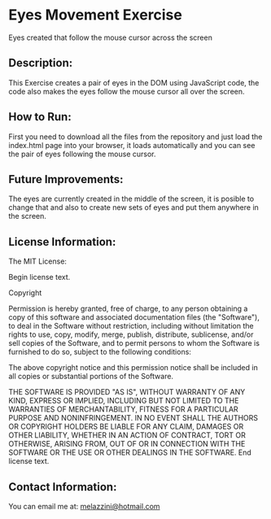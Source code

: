 # Eyes Movement Exercise
Eyes created that follow the mouse cursor across the screen
## Description:
This Exercise creates a pair of eyes in the DOM using JavaScript code, the code also makes the eyes follow the mouse cursor all over the screen.
## How to Run:
First you need to download all the files from the repository and just load the index.html page into your browser, it loads automatically and you can see the pair of eyes following the mouse cursor.
## Future Improvements:
The eyes are currently created in the middle of the screen, it is posible to change that and also to create new sets of eyes and put them anywhere in the screen.
## License Information:
The MIT License:

Begin license text.

Copyright <YEAR> <COPYRIGHT HOLDER>

Permission is hereby granted, free of charge, to any person obtaining a copy of this software and associated documentation files (the "Software"), to deal in the Software without restriction, including without limitation the rights to use, copy, modify, merge, publish, distribute, sublicense, and/or sell copies of the Software, and to permit persons to whom the Software is furnished to do so, subject to the following conditions:

The above copyright notice and this permission notice shall be included in all copies or substantial portions of the Software.

THE SOFTWARE IS PROVIDED "AS IS", WITHOUT WARRANTY OF ANY KIND, EXPRESS OR IMPLIED, INCLUDING BUT NOT LIMITED TO THE WARRANTIES OF MERCHANTABILITY, FITNESS FOR A PARTICULAR PURPOSE AND NONINFRINGEMENT. IN NO EVENT SHALL THE AUTHORS OR COPYRIGHT HOLDERS BE LIABLE FOR ANY CLAIM, DAMAGES OR OTHER LIABILITY, WHETHER IN AN ACTION OF CONTRACT, TORT OR OTHERWISE, ARISING FROM, OUT OF OR IN CONNECTION WITH THE SOFTWARE OR THE USE OR OTHER DEALINGS IN THE SOFTWARE.
End license text.

## Contact Information:
You can email me at: melazzini@hotmail.com
